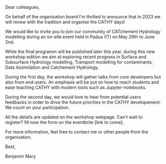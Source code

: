 Dear colleagues, 

On behalf of the organisation board I'm thrilled to announce that in 2023 we will renew with the tradition and organise the CATHY days! 

We would like to invite you to join our community of CATchement Hydrology modelling during an on-site event held in Padua (IT) on May 29th to June 2nd. 

While the final programm will be published later this year, during this new workshop edition we aim at exploring recent progress in Surface and Subsurface Hydrology modelling, Transport modelling for contaminants, Data Assimilation and Catchement Hydrology.

During the first day, the workshop will gather talks from core developers but also from end users. An emphasis will be put on how to reach students and ease teaching CATHY with modern tools such as Jupyter-notebooks.

During the second day, we would love to hear from potential users feedbacks in order to drive the future priorities in the CATHY developement. We count on your participation.

All the details are updated on the workshop webpage. Can't wait to register? fill now the form on the eventbrite [link to come]. 

For more information, feel free to contact me or other people from the organisation. 

Best, 

Benjamin Mary


